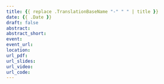 ```yaml
---
title: {{ replace .TranslationBaseName "-" " " | title }}
date: {{ .Date }}
draft: false
abstract:
abstract_short:
event:
event_url:
location:
url_pdf:
url_slides:
url_video:
url_code:
---
```

